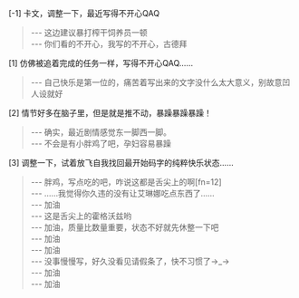 
[-1] 卡文，调整一下，最近写得不开心QAQ
>--- 这边建议暴打榨干饲养员一顿<br>
>--- 你们看的不开心，我写的不开心，古德拜<br>

[1] 仿佛被追着完成的任务一样，写得不开心QAQ……
>--- 自己快乐是第一位的，痛苦着写出来的文字没什么太大意义，别故意凹人设就好<br>

[2] 情节好多在脑子里，但是就是推不动，暴躁暴躁暴躁！
>--- 确实，最近剧情感觉东一脚西一脚。<br>
>--- 不会是有小胖鸡了吧，孕妇容易暴躁<br>

[3] 调整一下，试着放飞自我找回最开始码字的纯粹快乐状态……
>--- 胖鸡，写点吃的吧，咋说这都是舌尖上的啊[fn=12]<br>
>--- ……我觉得你久违的没有让艾琳娜吃点东西了……<br>
>--- 加油<br>
>--- 这是舌尖上的霍格沃兹哟<br>
>--- 加油，质量比数量重要，状态不好就先休整一下吧<br>
>--- 加油<br>
>--- 加油<br>
>--- 没事慢慢写，好久没看见请假条了，快不习惯了→_→<br>
>--- 加油<br>
>--- 加油<br>
